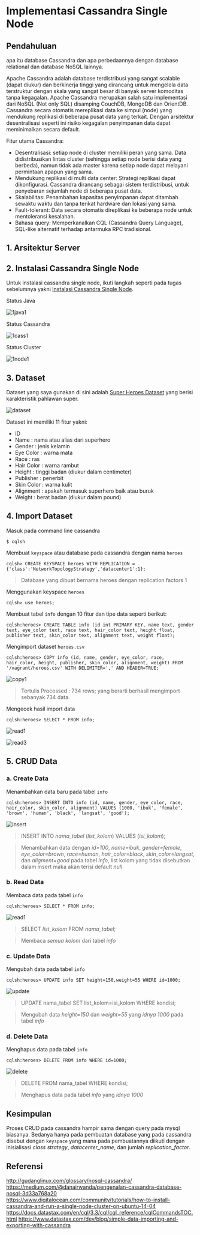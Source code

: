 # Implementasi Cassandra Single Node

## Pendahuluan
apa itu database Cassandra dan apa perbedaannya dengan database relational dan database NoSQL lainnya.

Apache Cassandra adalah database terdistribusi yang sangat scalable (dapat diukur) dan berkinerja tinggi yang dirancang untuk mengelola data terstruktur dengan skala yang sangat besar di banyak server komoditas tanpa kegagalan. Apache Cassandra  merupakan salah satu implementasi dari NoSQL (Not only SQL) disamping CouchDB, MongoDB dan OrientDB. Cassandra secara otomatis mereplikasi data ke simpul (node) yang mendukung replikasi di beberapa pusat data yang terkait. Dengan arsitektur desentralisasi seperti ini risiko kegagalan penyimpanan data dapat meminimalkan secara default.

Fitur utama Cassandra:
* Desentralisasi: setiap node di cluster memiliki peran yang sama. Data didistribusikan lintas cluster (sehingga setiap node berisi data yang berbeda), namun tidak ada master karena setiap node dapat melayani permintaan apapun yang sama.
* Mendukung replikasi di multi data center: Strategi replikasi dapat dikonfigurasi. Cassandra dirancang sebagai sistem terdistribusi, untuk penyebaran sejumlah node di beberapa pusat data.
* Skalabilitas: Penambahan kapasitas penyimpanan dapat ditambah sewaktu waktu dan tanpa terikat hardware dan lokasi yang sama.
* Fault-tolerant: Data secara otomatis direplikasi ke beberapa node untuk mentoleransi kesalahan.
* Bahasa query: Memperkanalkan CQL (Cassandra Query Language), SQL-like alternatif terhadap antarmuka RPC tradisional.

## 1. Arsitektur Server

## 2. Instalasi Cassandra Single Node
Untuk instalasi cassandra single node, ikuti langkah seperti pada tugas sebelumnya yakni [Instalasi Cassandra Single Node](https://github.com/masasih21/Basis-Data-Terdistribusi/tree/master/tugas%204/single-node).

Status Java

![1java1](screenshot/1java1.png)

Status Cassandra

![1cass1](screenshot/1cass1.png)

Status Cluster

![1node1](screenshot/1node1.png)

## 3. Dataset
Dataset yang saya gunakan di sini adalah [Super Heroes Dataset](https://www.kaggle.com/claudiodavi/superhero-set#heroes_information.csv) yang berisi karakteristik pahlawan super.

![dataset](screenshot/dataset.png)

Dataset ini memiliki 11 fitur yakni:
* ID
* Name : nama atau alias dari superhero
* Gender : jenis kelamin
* Eye Color : warna mata
* Race : ras
* Hair Color : warna rambut
* Height : tinggi badan (diukur dalam centimeter)
* Publisher : penerbit
* Skin Color : warna kulit
* Alignment : apakah termasuk superhero baik atau buruk
* Weight : berat badan (diukur dalam pound)

## 4. Import Dataset
Masuk pada command line cassandra
```
$ cqlsh
```

Membuat ```keyspace``` atau database pada cassandra dengan nama ```heroes```
```
cqlsh> CREATE KEYSPACE heroes WITH REPLICATION = {'class':'NetworkTopologyStrategy','datacenter1':1};
```
> Database yang dibuat bernama heroes dengan replication factors 1

Menggunakan keyspace ```heroes```
```
cqlsh> use heroes;
```

Membuat tabel ```info``` dengan 10 fitur dan tipe data seperti berikut:
```
cqlsh:heroes> CREATE TABLE info (id int PRIMARY KEY, name text, gender text, eye_color text, race text, hair_color text, height float, publisher text, skin_color text, alignment text, weight float);
```

Mengimport dataset ```heroes.csv```
```
cqlsh:heroes> COPY info (id, name, gender, eye_color, race, hair_color, height, publisher, skin_color, alignment, weight) FROM '/vagrant/heroes.csv' WITH DELIMITER=',' AND HEADER=TRUE;
```
![copy1](screenshot/copy1.png)

> Tertulis Processed : 734 rows; yang berarti berhasil mengimport sebanyak 734 data.

Mengecek hasil import data
```
cqlsh:heroes> SELECT * FROM info;
```
![read1](screenshot/read1.png)

![read3](screenshot/read3.png)

## 5. CRUD Data
### a. Create Data
Menambahkan data baru pada tabel ```info```
```
cqlsh:heroes> INSERT INTO info (id, name, gender, eye_color, race, hair_color, skin_color, alignment) VALUES (1000, 'ibuk', 'female', 'brown', 'human', 'black', 'langsat', 'good');
```

![insert](screenshot/insert.png)

> INSERT INTO *nama_tabel* (*list_kolom*) VALUES (*isi_kolom*);

> Menambahkan data dengan *id=100*, *name=ibuk*, *gender=female*, *eye_color=brown*, *race=human*, *hair_color=black*, *skin_color=langsat*, dan *aligment=good* pada tabel *info*, list kolom yang tidak disebutkan dalam insert maka akan terisi default *null*

### b. Read Data
Membaca data pada tabel ```info```
```
cqlsh:heroes> SELECT * FROM info;
```
![read1](screenshot/read1.png)

> SELECT *list_kolom* FROM *nama_tabel*;

> Membaca *semua kolom* dari tabel *info*

### c. Update Data
Mengubah data pada tabel ```info```
```
cqlsh:heroes> UPDATE info SET height=150,weight=55 WHERE id=1000;
```
![update](screenshot/update.png)

> UPDATE nama_tabel SET list_kolom=isi_kolom WHERE kondisi;

> Mengubah data *height=150* dan *weight=55* yang *idnya 1000* pada tabel *info*

### d. Delete Data
Menghapus data pada tabel ```info```
```
cqlsh:heroes> DELETE FROM info WHERE id=1000;
```
![delete](screenshot/delete.png)

> DELETE FROM nama_tabel WHERE kondisi;

> Menghapus data pada tabel *info* yang *idnya 1000*

## Kesimpulan
Proses CRUD pada cassandra hampir sama dengan query pada mysql biasanya. Bedanya hanya pada pembuatan database yang pada cassandra disebut dengan ```keyspace``` yang mana pada pembuatannya diikuti dengan inisialisasi *class strategy*, *datacenter_name*, dan jumlah *replication_factor*. 

## Referensi
http://gudanglinux.com/glossary/nosql-cassandra/
https://medium.com/@danairwanda/pengenalan-cassandra-database-nosql-3d33a768a20
https://www.digitalocean.com/community/tutorials/how-to-install-cassandra-and-run-a-single-node-cluster-on-ubuntu-14-04
https://docs.datastax.com/en/cql/3.3/cql/cql_reference/cqlCommandsTOC.html
https://www.datastax.com/dev/blog/simple-data-importing-and-exporting-with-cassandra

